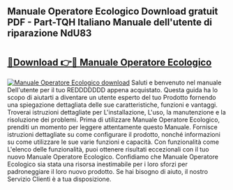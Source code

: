## Manuale Operatore Ecologico Download gratuit PDF - Part-TQH Italiano Manuale dell'utente di riparazione NdU83

# <h2><a href="http://dfb926l.blite.top/?on=Manuale+Operatore+Ecologico">🔗Download 👉🔴 Manuale Operatore Ecologico</a></h2>

[![Manuale Operatore Ecologico download](https://i.imgur.com/lujVjoI.png)](http://dfb926l.blite.top/?on=Manuale+Operatore+Ecologico)
Saluti e benvenuto nel manuale Dell'utente per il tuo REDDDDDDD appena acquistato. Questa guida ha lo scopo di aiutarti a diventare un utente esperto del tuo Prodotto fornendo una spiegazione dettagliata delle sue caratteristiche, funzioni e vantaggi. Troverai istruzioni dettagliate per L'installazione, L'uso, la manutenzione e la risoluzione dei problemi. Prima di utilizzare Manuale Operatore Ecologico, prenditi un momento per leggere attentamente questo Manuale. Fornisce istruzioni dettagliate su come configurare il prodotto, nonché informazioni su come utilizzare le sue varie funzioni e capacità. Con funzionalità come L'elenco delle funzionalità, puoi ottenere risultati eccezionali con il tuo nuovo Manuale Operatore Ecologico. Confidiamo che Manuale Operatore Ecologico sia stata una risorsa inestimabile per i loro sforzi per padroneggiare il loro nuovo prodotto. Se hai bisogno di aiuto, il nostro Servizio Clienti è a tua disposizione.
